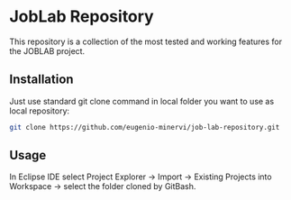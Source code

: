 # JobLab Repository

This repository is a collection of the most tested and working features for the JOBLAB project.

## Installation

Just use standard git clone command in local folder you want to use as local repository:

```bash
git clone https://github.com/eugenio-minervi/job-lab-repository.git
```

## Usage

In Eclipse IDE select Project Explorer -> Import -> Existing Projects into Workspace -> select the folder cloned by GitBash.
